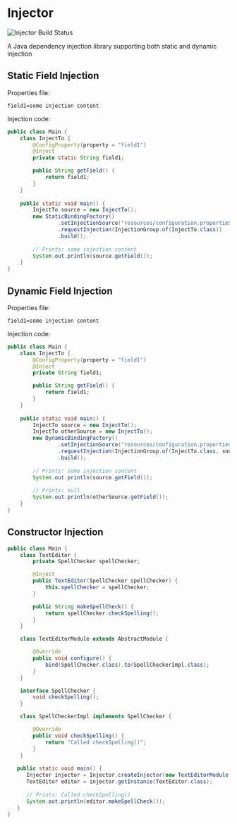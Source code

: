 # Injector

![Injector Build Status](https://img.shields.io/github/workflow/status/EngineersBox/Injector/Java%20CI%20with%20Maven?style=for-the-badge)

A Java dependency injection library supporting both static and dynamic injection

## Static Field Injection

Properties file:
```properties
field1=some injection content
```

Injection code:
```java
public class Main {
    class InjectTo {
        @ConfigProperty(property = "field1")
        @Inject
        private static String field1;

        public String getField() {
            return field1;
        }
    }
    
    public static void main() {
        InjectTo source = new InjectTo();
        new StaticBindingFactory()
                .setInjectionSource("resources/configuration.properties")
                .requestInjection(InjectionGroup.of(InjectTo.class))
                .build();
        
        // Prints: some injection content
        System.out.println(source.getField());
    }
}
```

## Dynamic Field Injection

Properties file:
```properties
field1=some injection content
```

Injection code:
```java
public class Main {
    class InjectTo {
        @ConfigProperty(property = "field1")
        @Inject
        private String field1;

        public String getField() {
            return field1;
        }
    }
    
    public static void main() {
        InjectTo source = new InjectTo();
        InjectTo otherSource = new InjectTo();
        new DynamicBindingFactory()
                .setInjectionSource("resources/configuration.properties")
                .requestInjection(InjectionGroup.of(InjectTo.class, source))
                .build();
        
        // Prints: some injection content
        System.out.println(source.getField());
        
        // Prints: null
        System.out.println(otherSource.getField());
    }
}
```

## Constructor Injection

```java
public class Main {
    class TextEditor {
        private SpellChecker spellChecker;

        @Inject
        public TextEditor(SpellChecker spellChecker) {
            this.spellChecker = spellChecker;
        }

        public String makeSpellCheck() {
            return spellChecker.checkSpelling();
        }
    }

    class TextEditorModule extends AbstractModule {

        @Override
        public void configure() {
            bind(SpellChecker.class).to(SpellCheckerImpl.class);
        }
    }

    interface SpellChecker {
        void checkSpelling();
    }

    class SpellCheckerImpl implements SpellChecker {

        @Override
        public void checkSpelling() {
            return "Called checkSpelling()";
        }
    }
    
   public static void main() {
      Injector injector = Injector.createInjector(new TextEditorModule());
      TextEditor editor = injector.getInstance(TextEditor.class);
      
      // Prints: Called checkSpelling()
      System.out.println(editor.makeSpellCheck());
   } 
}
```